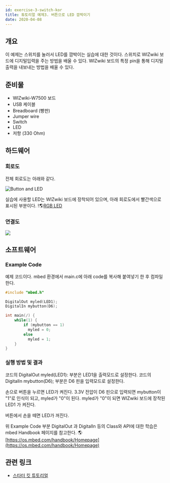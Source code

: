 ```yaml
---
id: exercise-3-switch-kor
title: 튜토리얼 예제3. 버튼으로 LED 깜박이기
date: 2020-04-08
---
```


## 개요

이 예제는 스위치를 눌러서 LED를 깜박이는 실습에 대한 것이다. 스위치로 WIZwiki 보드에 디지털입력을 주는 방법을 배울 수
있다. WIZwiki 보드의 특정 pin을 통해 디지털 출력을 내보내는 방법을 배울 수 있다.

## 준비물

  - WIZwiki-W7500 보드
  - USB 케이블
  - Breadboard (빵판)
  - Jumper wire
  - Switch
  - LED
  - 저항 (330 Ohm)

## 하드웨어

### 회로도

전체 회로도는 아래와 같다.

![Button and LED](/img/products/wizwiki_mbed_kit/kit_en/button_led_scheme.png)

실습에 사용할 LED는 WIZwiki 보드에 장착되어 있으며, 아래 회로도에서 빨간색으로 표시된 부분이다. !🌎[RGB LED](/img/products/wizwiki_mbed_kit/kit_en/3_board_led.png)

### 연결도

![](/img/products/wizwiki_mbed_kit/kit_en/3_board_all.png)

## 소프트웨어
### Example Code

예제 코드이다. mbed 환경에서 main.c에 아래 code를 복사해 붙여넣기 한 후 컴파일한다.

``` c
#include "mbed.h"

DigitalOut myled(LED1);
DigitalIn mybutton(D6);

int main(/) {
    while(1) {
        if (mybutton == 1)
          myled = 0;
        else
          myled = 1;
    }
}
```

### 실행 방법 및 결과

코드의 DigitalOut myled(LED1): 부분은 LED1을 출력모드로 설정한다. 코드의 DigitalIn
mybutton(D6); 부분은 D6 핀을 입력모드로 설정한다.

손으로 버튼을 누르면 LED가 켜진다. 3.3V 전압이 D6 핀으로 입력되면 mybutton이 "1"로 인식이 되고, myled가
"0"이 된다. myled가 "0"이 되면 WIZwiki 보드에 장착된 LED1 가 켜진다.

버튼에서 손을 떼면 LED가 꺼진다.

위 Example Code 부분 DigitalOut 과 DigitalIn 등의 Class와 API에 대한 학습은 mbed
Handbook 페이지를 참고한다. 🌎[https://os.mbed.com/handbook/Homepage](https://os.mbed.com/handbook/Homepage)

## 관련 링크

   * [스타터 킷 튜토리얼](./Tutorial-Kor.md)
